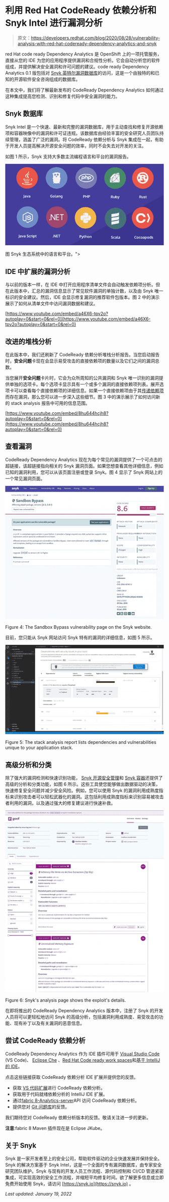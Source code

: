 # 利用 Red Hat CodeReady 依赖分析和 Snyk Intel 进行漏洞分析

> 原文：<https://developers.redhat.com/blog/2020/08/28/vulnerability-analysis-with-red-hat-codeready-dependency-analytics-and-snyk>

red Hat code ready Dependency Analytics 是 OpenShift 上的一项托管服务，直接从您的 IDE 为您的应用程序提供漏洞和合规性分析。它会自动分析您的软件组成，并提供解决安全漏洞和许可问题的建议。code ready Dependency Analytics 0.1 版包括对 [Snyk 英特尔漏洞数据库](https://snyk.io/product/vulnerability-database/)的访问，这是一个由独特的和已知的开源软件安全咨询组成的数据库。

在本文中，我们将了解最新发布的 CodeReady Dependency Analytics 如何通过这种集成提高您检测、识别和修复代码中安全漏洞的能力。

## Snyk 数据库

Snyk Intel 是一个快速、最新和完整的漏洞数据库，用于主动查找和修复开源依赖项和容器映像中的漏洞和许可证违规。该数据库由经验丰富的安全研究人员团队持续管理，涵盖了广泛的漏洞。将 CodeReady 依赖分析与 Snyk 集成在一起，有助于开发人员提高解决开源安全问题的效率，同时不会失去对开发的关注。

如图 1 所示，Snyk 支持大多数主流编程语言和平台的漏洞报告。

[![Programming languages in the Snyk ecosystem include Java, Python, Rust, and .NET.](img/2a64f35b47524c82719d56ffde8395ee.png "Snyk_Intel_ecosystem_coverage")](/sites/default/files/blog/2020/08/Snyk_Intel_ecosystem_coverage.png)

图 Snyk 生态系统中的语言和平台。">

## IDE 中扩展的漏洞分析

与以前的版本一样，在 IDE 中打开应用程序清单文件会自动触发依赖项分析。但在此版本中，汇总的漏洞信息显示了常见软件漏洞的单独计数，以及由 Snyk 唯一标识的安全建议。然后，IDE 会显示修复漏洞的推荐软件包版本。图 2 中的演示展示了如何从清单文件中访问漏洞数据和建议。

[https://www.youtube.com/embed/a46X6-tpv2o?autoplay=0&start=0&rel=0](https://www.youtube.com/embed/a46X6-tpv2o?autoplay=0&start=0&rel=0)

## 改进的堆栈分析

在此版本中，我们还刷新了 CodeReady 依赖分析堆栈分析报告。当您启动报告时，**安全问题**卡现在会显示易受攻击的直接依赖项的数量以及它们之间的漏洞总数。

当您展开**安全问题**卡片时，它会为众所周知的公共漏洞和 Snyk 唯一识别的漏洞提供单独的选项卡。每个选项卡显示具有一个或多个漏洞的直接依赖项列表。展开选项卡可以查看每个直接依赖项的详细信息。如果一个直接依赖项由于其[传递依赖项](https://developers.redhat.com/blog/2019/10/15/whats-new-in-red-hat-dependency-analytics/)而存在漏洞，那么您可以进一步深入这些细节。图 3 中的演示展示了如何访问新的 stack analysis 报告中可用的信息范围。

[https://www.youtube.com/embed/8hu644hcjh8?autoplay=0&start=0&rel=0](https://www.youtube.com/embed/8hu644hcjh8?autoplay=0&start=0&rel=0)

## 查看漏洞

CodeReady Dependency Analytics 现在为每个常见的漏洞提供了一个可点击的超链接，该超链接指向相关的 Snyk 漏洞页面。如果您想查看其他详细信息，例如已知的漏洞利用，您可以从该页面注册或登录 Snyk。图 4 显示了 Snyk 网站上的一个常见漏洞页面。

[![A screenshot of the Sandbox Bypass vulnerability page on the Snyk website.](img/e99125843f316c8b7121452ec2dcac66.png "vulnerability-unique-to-snyk")](/sites/default/files/blog/2020/08/vulnerability-unique-to-snyk.png)

Figure 4: The Sandbox Bypass vulnerability page on the Snyk website.

目前，您只能从 Snyk 网站访问 Snyk 特有的漏洞的详细信息，如图 5 所示。

[![An example Snyk stack analysis report](img/a2816dd41a5f4b0ed57759b0d0b29418.png "Screenshot from 2020-07-29 14-46-35")](/sites/default/files/blog/2020/08/Screenshot-from-2020-07-29-14-46-35.png)

Figure 5: The stack analysis report lists dependencies and vulnerabilities unique to your application stack.

## 高级分析和分类

除了强大的漏洞检测和快速识别功能， [Snyk 开源安全管理](https://snyk.io/product/open-source-security-management/)和 [Snyk 容器](https://snyk.io/product/container-vulnerability-management/)还提供了高级的分析和分类功能，如图 6 所示。这些工具使您能够做出数据驱动的决策，快速修复安全问题并减少安全风险。例如，您可以使用 Snyk 的漏洞利用成熟度指标来识别攻击者可以轻松武器化的漏洞。这包括利用成熟度指标来识别容易被攻击者利用的漏洞，以及通过强大的修复建议进行快速补救。

[![Exploit details on the Snyk website.](img/f237c6fa8e3d8638974e31cc66032e58.png "Screenshot from 2020-08-05 10-27-37")](/sites/default/files/blog/2020/08/Screenshot-from-2020-08-05-10-27-37.png)

Figure 6: Snyk's analysis page shows the exploit's details.

在即将推出的 CodeReady Dependency Analytics 版本中，注册了 Snyk 的开发人员将可以更轻松地访问 Snyk 的高级分析，包括漏洞利用成熟度、易受攻击的功能、现有补丁以及有关漏洞的恶意信息。

## 尝试 CodeReady 依赖分析

CodeReady Dependency Analytics 作为 IDE 插件可用于 [Visual Studio Code](https://marketplace.visualstudio.com/items?itemName=redhat.fabric8-analytics) (VS Code)、 [Eclipse Che](https://www.eclipse.org/che/) 、[Red Hat Code ready work spaces](https://developers.redhat.com/products/codeready-workspaces/overview)和[基于 IntelliJ 的 IDE](https://plugins.jetbrains.com/plugin/12541-dependency-analytics/)。

点击这些链接获取 CodeReady 依赖分析 IDE 扩展并提供您的反馈。

*   获取 [VS 代码扩展](https://marketplace.visualstudio.com/items?itemName=redhat.fabric8-analytics)进行 CodeReady 依赖分析。
*   获取用于代码就绪依赖分析的 IntelliJ IDE 扩展。
*   通过[fabric 8-Analytics-server](https://github.com/fabric8-analytics/fabric8-analytics-server/tree/master/api_specs/v2)API 访问 CodeReady 依赖分析。
*   提供您对 [Git 问题库](https://github.com/fabric8-analytics/fabric8-analytics-vscode-extension/issues)的反馈。

我们期待您对 CodeReady 依赖分析版本的反馈。敬请关注进一步的更新。

**注意**:fabric 8 Maven 插件现在是 Eclipse JKube。

## 关于 Snyk

Snyk 是一家开发者至上的安全公司，帮助软件驱动的企业快速发展并保持安全。Snyk 的解决方案基于 Snyk Intel，这是一个全面的专有漏洞数据库，由专家安全研究团队维护。Snyk 与现有的开发人员工作流程、源代码控制和 CI/CD 管道紧密集成，可实现高效的安全工作流程，并缩短平均修复时间。欲了解更多信息或立即免费开始使用 Snyk，请访问 [https://snyk.io](https://snyk.io) 。

*Last updated: January 19, 2022*